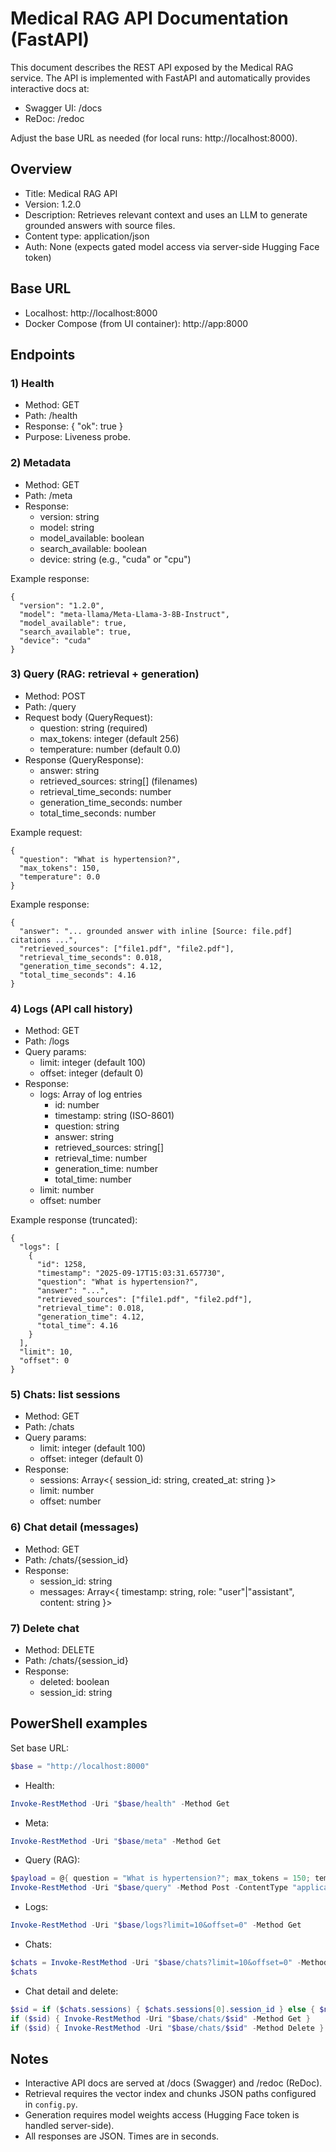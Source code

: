 # Medical RAG API Documentation (FastAPI)

This document describes the REST API exposed by the Medical RAG service. The API is implemented with FastAPI and automatically provides interactive docs at:

- Swagger UI: /docs
- ReDoc: /redoc

Adjust the base URL as needed (for local runs: http://localhost:8000).

## Overview

- Title: Medical RAG API
- Version: 1.2.0
- Description: Retrieves relevant context and uses an LLM to generate grounded answers with source files.
- Content type: application/json
- Auth: None (expects gated model access via server-side Hugging Face token)

## Base URL

- Localhost: http://localhost:8000
- Docker Compose (from UI container): http://app:8000

## Endpoints

### 1) Health

- Method: GET
- Path: /health
- Response: { "ok": true }
- Purpose: Liveness probe.

### 2) Metadata

- Method: GET
- Path: /meta
- Response:
  - version: string
  - model: string
  - model_available: boolean
  - search_available: boolean
  - device: string (e.g., "cuda" or "cpu")

Example response:

```
{
  "version": "1.2.0",
  "model": "meta-llama/Meta-Llama-3-8B-Instruct",
  "model_available": true,
  "search_available": true,
  "device": "cuda"
}
```

### 3) Query (RAG: retrieval + generation)

- Method: POST
- Path: /query
- Request body (QueryRequest):
  - question: string (required)
  - max_tokens: integer (default 256)
  - temperature: number (default 0.0)
- Response (QueryResponse):
  - answer: string
  - retrieved_sources: string[] (filenames)
  - retrieval_time_seconds: number
  - generation_time_seconds: number
  - total_time_seconds: number

Example request:

```
{
  "question": "What is hypertension?",
  "max_tokens": 150,
  "temperature": 0.0
}
```

Example response:

```
{
  "answer": "... grounded answer with inline [Source: file.pdf] citations ...",
  "retrieved_sources": ["file1.pdf", "file2.pdf"],
  "retrieval_time_seconds": 0.018,
  "generation_time_seconds": 4.12,
  "total_time_seconds": 4.16
}
```

### 4) Logs (API call history)

- Method: GET
- Path: /logs
- Query params:
  - limit: integer (default 100)
  - offset: integer (default 0)
- Response:
  - logs: Array of log entries
    - id: number
    - timestamp: string (ISO-8601)
    - question: string
    - answer: string
    - retrieved_sources: string[]
    - retrieval_time: number
    - generation_time: number
    - total_time: number
  - limit: number
  - offset: number

Example response (truncated):

```
{
  "logs": [
    {
      "id": 1258,
      "timestamp": "2025-09-17T15:03:31.657730",
      "question": "What is hypertension?",
      "answer": "...",
      "retrieved_sources": ["file1.pdf", "file2.pdf"],
      "retrieval_time": 0.018,
      "generation_time": 4.12,
      "total_time": 4.16
    }
  ],
  "limit": 10,
  "offset": 0
}
```

### 5) Chats: list sessions

- Method: GET
- Path: /chats
- Query params:
  - limit: integer (default 100)
  - offset: integer (default 0)
- Response:
  - sessions: Array<{ session_id: string, created_at: string }>
  - limit: number
  - offset: number

### 6) Chat detail (messages)

- Method: GET
- Path: /chats/{session_id}
- Response:
  - session_id: string
  - messages: Array<{ timestamp: string, role: "user"|"assistant", content: string }>

### 7) Delete chat

- Method: DELETE
- Path: /chats/{session_id}
- Response:
  - deleted: boolean
  - session_id: string

## PowerShell examples

Set base URL:

```powershell
$base = "http://localhost:8000"
```

- Health:

```powershell
Invoke-RestMethod -Uri "$base/health" -Method Get
```

- Meta:

```powershell
Invoke-RestMethod -Uri "$base/meta" -Method Get
```

- Query (RAG):

```powershell
$payload = @{ question = "What is hypertension?"; max_tokens = 150; temperature = 0.0 }
Invoke-RestMethod -Uri "$base/query" -Method Post -ContentType "application/json" -Body ($payload | ConvertTo-Json -Depth 5)
```

- Logs:

```powershell
Invoke-RestMethod -Uri "$base/logs?limit=10&offset=0" -Method Get
```

- Chats:

```powershell
$chats = Invoke-RestMethod -Uri "$base/chats?limit=10&offset=0" -Method Get
$chats
```

- Chat detail and delete:

```powershell
$sid = if ($chats.sessions) { $chats.sessions[0].session_id } else { $null }
if ($sid) { Invoke-RestMethod -Uri "$base/chats/$sid" -Method Get }
if ($sid) { Invoke-RestMethod -Uri "$base/chats/$sid" -Method Delete }
```

## Notes

- Interactive API docs are served at /docs (Swagger) and /redoc (ReDoc).
- Retrieval requires the vector index and chunks JSON paths configured in `config.py`.
- Generation requires model weights access (Hugging Face token is handled server-side).
- All responses are JSON. Times are in seconds.
